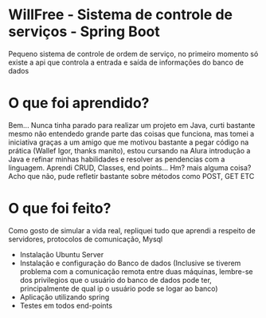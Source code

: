 <h1>WillFree - Sistema de controle de serviços - Spring Boot</h1>
<p>Pequeno sistema de controle de ordem de serviço, no primeiro momento só existe a api que controla a entrada e saída de informações do banco de dados</p>

<h1>O que foi aprendido?</h1>
<p>Bem... Nunca tinha parado para realizar um projeto em Java, curti bastante mesmo não entendedo grande parte das coisas que funciona, mas tomei a iniciativa graças a um amigo que me motivou bastante a pegar código na prática (Wallef Igor, thanks manito), estou cursando na Alura introdução a Java e refinar minhas habilidades e resolver as pendencias com a linguagem. Aprendi CRUD, Classes, end points... Hm? mais alguma coisa? Acho que não, pude refletir bastante sobre métodos como POST, GET ETC</p>

<h1>O que foi feito?</h1>
<p>Como gosto de simular a vida real, repliquei tudo que aprendi a respeito de servidores, protocolos de comunicação, Mysql</p>

<ul>
  <li>Instalação Ubuntu Server</li>
  <li>Instalação e configuração do Banco de dados (Inclusive se tiverem problema com a comunicação remota entre duas máquinas, lembre-se dos privilegios que o usuário do banco de dados pode ter, principalmente de qual ip o usuário pode se logar ao banco)</li>
  <li>Aplicação utilizando spring</li>
  <li>Testes em todos end-points</li>
</ul>
